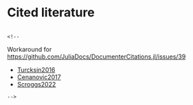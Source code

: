 # Cited literature

```@bibliography
```

```@raw html
<!--
```
Workaround for https://github.com/JuliaDocs/DocumenterCitations.jl/issues/39
 - [Turcksin2016](@cite)
 - [Cenanovic2017](@cite)
 - [Scroggs2022](@cite)
```@raw html
-->
```

